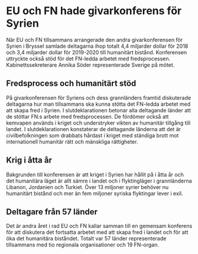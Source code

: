 # EU och FN hade givarkonferens för Syrien

När EU och FN tillsammans arrangerade den andra givarkonferensen för Syrien i Bryssel samlade deltagarna ihop totalt 4,4 miljarder dollar för 2018 och 3,4 miljarder dollar för 2019-2020 till humanitärt bistånd. Konferensen uttryckte också stöd för det FN-ledda arbetet med fredsprocessen. Kabinettssekreterare Annika Söder representerade Sverige på mötet.

## Fredsprocess och humanitärt stöd

På givarkonferensen för Syriens och dess grannländers framtid diskuterade deltagarna hur man tillsammans ska kunna stötta det FN-ledda arbetet med att skapa fred i Syrien. I slutdeklarationen betonar alla deltagande länder att de stöttar FN:s arbete med fredsprocessen. De fördömer också att kemvapen används i kriget och understryker vikten av humanitär tillgång till landet. I slutdeklarationen konstaterar de deltagande länderna att det är civilbefolkningen som drabbats hårdast i kriget med ständiga brott mot internationell humanitär rätt och mänskliga rättigheter.

## Krig i åtta år

Bakgrunden till konferensen är att kriget i Syrien har hållit på i åtta år och det humanitära läget är allt sämre i landet och i flyktingläger i grannländerna Libanon, Jordanien och Turkiet. Över 13 miljoner syrier behöver nu humanitärt bistånd och mer än fem miljoner syriska flyktingar lever i exil.

## Deltagare från 57 länder

Det är andra året i rad EU och FN kallar samman till en gemensam konferens för att diskutera det fortsatta arbetet med att skapa fred i landet och för att öka det humanitära biståndet. Totalt var 57 länder representerade tillsammans med tio regionala organisationer och 19 FN-organ.
